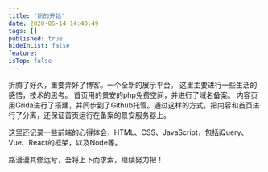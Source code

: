 ```yaml
---
title: '新的开始'
date: 2020-05-14 14:40:49
tags: []
published: true
hideInList: false
feature: 
isTop: false
---
```

折腾了好久，重要弄好了博客。一个全新的展示平台。
这里主要进行一些生活的感悟，技术的思考。
首页用的景安的php免费空间，并进行了域名备案。
内容页用Grida进行了搭建，并同步到了Github托管。通过这样的方式，把内容和首页进行了分离，还保证首页运行在备案的景安服务器上。

这里还记录一些前端的心得体会，HTML、CSS、JavaScript，包括jQuery、Vue、React的框架，以及Node等。

路漫漫其修远兮，吾将上下而求索，继续努力把！